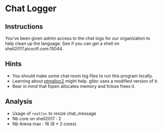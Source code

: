 Chat Logger
===========

Instructions
-----------

You've been given admin access to the chat logs for our organization to help clean up the language. See if you can get a shell on shell2017.picoctf.com:15044.


Hints
-----

- You should make some chat room log files to run this program locally.
- Learning about [ptmalloc2](https://sploitfun.wordpress.com/2015/02/10/understanding-glibc-malloc/) might help. glibc uses a modified version of it.
- Bear in mind that fopen allocates memory and fclose frees it.


Analysis
--------

* Usage of `realloc` to resize chat_message
* Nb core on shell2017 : 2 
* Nb Arena max : 16 (8 * 2 cores)
